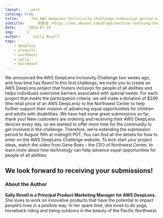 ```yaml
---
layout:     post
catalog: true
title:      The AWS DeepLens Inclusivity Challenge submission period extended to 8/19
subtitle:      转载自：https://aws.amazon.com/blogs/machine-learning/the-aws-deeplens-inclusivity-challenge-submission-period-extended-to-8-19/
date:      2018-07-24
img:      1
author:      Sally Revell
tags:
    - deeplens
    - products
    - northwest
    - sally
    - horseback
---
```

We announced the AWS DeepLens Inclusivity Challenge two weeks ago, and how time has flown! In this first challenge, we invite you to create an AWS DeepLens project that fosters inclusion for people of all abilities and helps individuals overcome barriers associated with special needs. For each project that meets the participation criteria, we will make a donation of $249 (the retail price of an AWS DeepLens) to the Northwest Center to help further support their mission of advancing equal opportunities for children and adults with disabilities.
We have had some great submissions so far, thank you! New customers are ordering and receiving their AWS DeepLens devices every day, so we wanted to offer more time for the community to get involved in the challenge. Therefore, we’re extending the submission period to August 19th at midnight PDT.
You can find all the details for how to enter on the AWS DeepLens Challenge website. To kick start your project ideas, watch the video from Gene Boes – the CEO of Northwest Center, to learn more about how technology can help advance equal opportunities for people of all abilities.

We look forward to receiving your submissions!
---

### About the Author
**Sally Revell is a Principal Product Marketing Manager for AWS DeepLens.** She loves to work on innovative products that have the potential to impact people’s lives in a positive way. In her spare time, she loves to do yoga, horseback riding and being outdoors in the beauty of the Pacific Northwest.
 
